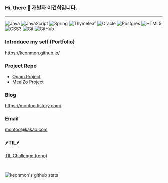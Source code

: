 ### Hi, there 👋 개발자 이건희입니다.
---
![Java](https://img.shields.io/badge/java-%23ED8B00.svg?style=for-the-badge&logo=java&logoColor=white)
![JavaScript](https://img.shields.io/badge/javascript-%23323330.svg?style=for-the-badge&logo=javascript&logoColor=%23F7DF1E)
![Spring](https://img.shields.io/badge/spring-%236DB33F.svg?style=for-the-badge&logo=spring&logoColor=white)
![Thymeleaf](https://img.shields.io/badge/Thymeleaf-%23005C0F.svg?style=for-the-badge&logo=Thymeleaf&logoColor=white)
![Oracle](https://img.shields.io/badge/Oracle-F80000?style=for-the-badge&logo=oracle&logoColor=white)
![Postgres](https://img.shields.io/badge/postgres-%23316192.svg?style=for-the-badge&logo=postgresql&logoColor=white)
![HTML5](https://img.shields.io/badge/html5-%23E34F26.svg?style=for-the-badge&logo=html5&logoColor=white)
![CSS3](https://img.shields.io/badge/css3-%231572B6.svg?style=for-the-badge&logo=css3&logoColor=white)
![Git](https://img.shields.io/badge/git-%23F05033.svg?style=for-the-badge&logo=git&logoColor=white)
![GitHub](https://img.shields.io/badge/github-%23121011.svg?style=for-the-badge&logo=github&logoColor=white)


### Introduce my self (Portfolio)
https://keonmon.github.io/

### Project Repo
- [Ogam Project](https://github.com/keonmon/Ogam_Project)
- [MealZo Project](https://github.com/keonmon/MealZo_final)


### Blog
https://montoo.tistory.com/


### Email
montoo@kakao.com


### ⚡TIL⚡
[TIL Challenge (repo)](https://github.com/keonmon/TIL)

<br/>

![keonmon's github stats](https://github-readme-stats.vercel.app/api?username=keonmon&show_icons=true&theme=react)
